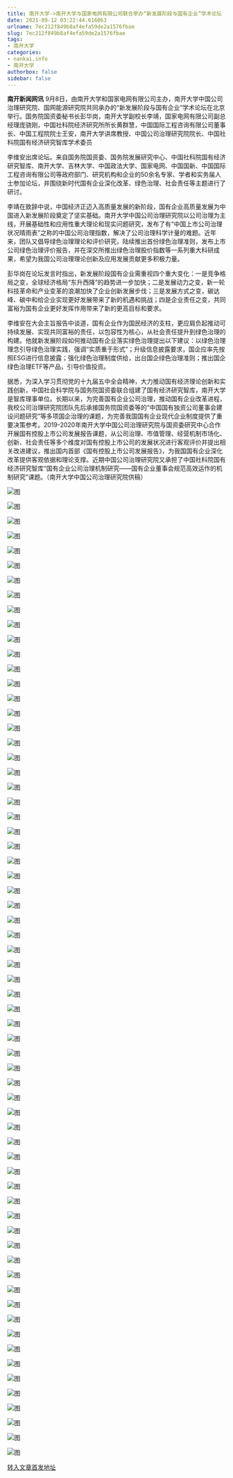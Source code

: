 ```yaml
---
title: 南开大学->南开大学与国家电网有限公司联合举办“新发展阶段与国有企业”学术论坛 | nankai.info
date: 2021-09-12 03:22:44.616063
urlname: 7ec212f849b8af4efa59de2a1576fbae
slug: 7ec212f849b8af4efa59de2a1576fbae
tags: 
- 南开大学
categories:
- nankai.info
- 南开大学
authorbox: false
sidebar: false
---
```

**南开新闻网讯** 9月8日，由南开大学和国家电网有限公司主办，南开大学中国公司治理研究院、国网能源研究院共同承办的“新发展阶段与国有企业”学术论坛在北京举行。国务院国资委秘书长彭华岗，南开大学副校长李靖，国家电网有限公司副总经理庞骁刚，中国社科院经济研究所所长黄群慧，中国国际工程咨询有限公司董事长、中国工程院院士王安，南开大学讲席教授、中国公司治理研究院院长、中国社科院国有经济研究智库学术委员
<!--more-->
李维安出席论坛。来自国务院国资委、国务院发展研究中心、中国社科院国有经济研究智库、南开大学、吉林大学、中国政法大学、国家电网、中国国新、中国国际工程咨询有限公司等政府部门、研究机构和企业的50余名专家、学者和实务届人士参加论坛，并围绕新时代国有企业深化改革、绿色治理、社会责任等主题进行了研讨。

李靖在致辞中说，中国经济正迈入高质量发展的新阶段，国有企业高质量发展为中国进入新发展阶段奠定了坚实基础。南开大学中国公司治理研究院以公司治理为主线，开展基础性和应用性重大理论和现实问题研究，发布了有“中国上市公司治理状况晴雨表”之称的中国公司治理指数，解决了公司治理科学计量的难题。近年来，团队又倡导绿色治理理论和评价研究，陆续推出首份绿色治理准则，发布上市公司绿色治理评价报告，并在深交所推出绿色治理股价指数等一系列重大科研成果，希望为我国公司治理理论创新及应用发展贡献更多积极力量。

彭华岗在论坛发言时指出，新发展阶段国有企业需重视四个重大变化：一是竞争格局之变，全球经济格局“东升西降”的趋势进一步加快；二是发展动力之变，新一轮科技革命和产业变革的浪潮加快了企业创新发展步伐；三是发展方式之变，碳达峰、碳中和给企业实现更好发展带来了新的机遇和挑战；四是企业责任之变，共同富裕为国有企业更好发挥作用带来了新的更高目标和要求。

李维安在大会主旨报告中谈道，国有企业作为国民经济的支柱，更应肩负起推动可持续发展、实现共同富裕的责任，以包容性为核心，从社会责任提升到绿色治理的构建。他就新发展阶段如何推动国有企业落实绿色治理提出以下建议：以绿色治理理念引导绿色治理实践，强调“实质重于形式”；升级信息披露要求，国企应率先按照ESG进行信息披露；强化绿色治理制度供给，出台国企绿色治理准则；推出国企绿色治理ETF等产品，引导价值投资。

据悉，为深入学习贯彻党的十九届五中全会精神，大力推动国有经济理论创新和实践创新，中国社会科学院与国务院国资委联合组建了国有经济研究智库，南开大学是智库理事单位。长期以来，为完善国有企业公司治理，推动国有企业改革进程，我校公司治理研究院团队先后承接国务院国资委等的“中国国有独资公司董事会建设问题研究”等多项国企治理的课题，为完善我国国有企业现代企业制度提供了重要决策参考。2019-2020年南开大学中国公司治理研究院与国资委研究中心合作开展国有控股上市公司发展报告课题，从公司治理、市值管理、经营机制市场化、创新、社会责任等多个维度对国有控股上市公司的发展状况进行客观评价并提出相关改进建议，推出国内首部《国有控股上市公司发展报告》，为我国国有企业深化改革提供客观依据和理论支撑。近期中国公司治理研究院又承担了中国社科院国有经济研究智库“国有企业公司治理机制研究——国有企业董事会规范高效运作的机制研究”课题。（南开大学中国公司治理研究院供稿）

![图](http://news.nankai.edu.cn/ywsd/system/2021/09/10/g)

![图](http://news.nankai.edu.cn/ywsd/system/2021/09/10/n)

![图](http://news.nankai.edu.cn/ywsd/system/2021/09/10/p)

![图](http://news.nankai.edu.cn/ywsd/system/2021/09/10/)

![图](http://news.nankai.edu.cn/ywsd/system/2021/09/10/a)

![图](http://news.nankai.edu.cn/ywsd/system/2021/09/10/d)

![图](http://news.nankai.edu.cn/ywsd/system/2021/09/10/7)

![图](http://news.nankai.edu.cn/ywsd/system/2021/09/10/e)

![图](http://news.nankai.edu.cn/ywsd/system/2021/09/10/e)

![图](http://news.nankai.edu.cn/ywsd/system/2021/09/10/3)

![图](http://news.nankai.edu.cn/ywsd/system/2021/09/10/5)

![图](http://news.nankai.edu.cn/ywsd/system/2021/09/10/f)

![图](http://news.nankai.edu.cn/ywsd/system/2021/09/10/_)

![图](http://news.nankai.edu.cn/ywsd/system/2021/09/10/5)

![图](http://news.nankai.edu.cn/ywsd/system/2021/09/10/0)

![图](http://news.nankai.edu.cn/ywsd/system/2021/09/10/4)

![图](http://news.nankai.edu.cn/ywsd/system/2021/09/10/1)

![图](http://news.nankai.edu.cn/ywsd/system/2021/09/10/4)

![图](http://news.nankai.edu.cn/ywsd/system/2021/09/10/0)

![图](http://news.nankai.edu.cn/ywsd/system/2021/09/10/0)

![图](http://news.nankai.edu.cn/ywsd/system/2021/09/10/0)

![图](http://news.nankai.edu.cn/ywsd/system/2021/09/10/3)

![图](http://news.nankai.edu.cn/ywsd/system/2021/09/10/0)

![图](http://news.nankai.edu.cn/ywsd/system/2021/09/10/0)

![图](http://news.nankai.edu.cn/)

![图](http://news.nankai.edu.cn/ywsd/system/2021/09/10/4)

![图](http://news.nankai.edu.cn/ywsd/system/2021/09/10/1)

![图](http://news.nankai.edu.cn/ywsd/system/2021/09/10/4)

![图](http://news.nankai.edu.cn/)

![图](http://news.nankai.edu.cn/ywsd/system/2021/09/10/0)

![图](http://news.nankai.edu.cn/ywsd/system/2021/09/10/0)

![图](http://news.nankai.edu.cn/ywsd/system/2021/09/10/0)

![图](http://news.nankai.edu.cn/)

![图](http://news.nankai.edu.cn/ywsd/system/2021/09/10/3)

![图](http://news.nankai.edu.cn/ywsd/system/2021/09/10/0)

![图](http://news.nankai.edu.cn/ywsd/system/2021/09/10/0)

![图](http://news.nankai.edu.cn/)

![图](http://news.nankai.edu.cn/ywsd/system/2021/09/10/c)

![图](http://news.nankai.edu.cn/ywsd/system/2021/09/10/i)

![图](http://news.nankai.edu.cn/ywsd/system/2021/09/10/p)

![图](http://news.nankai.edu.cn/)

![图](http://news.nankai.edu.cn/ywsd/system/2021/09/10/n)

![图](http://news.nankai.edu.cn/ywsd/system/2021/09/10/c)

![图](http://news.nankai.edu.cn/ywsd/system/2021/09/10/)

![图](http://news.nankai.edu.cn/ywsd/system/2021/09/10/u)

![图](http://news.nankai.edu.cn/ywsd/system/2021/09/10/d)

![图](http://news.nankai.edu.cn/ywsd/system/2021/09/10/e)

![图](http://news.nankai.edu.cn/ywsd/system/2021/09/10/)

![图](http://news.nankai.edu.cn/ywsd/system/2021/09/10/i)

![图](http://news.nankai.edu.cn/ywsd/system/2021/09/10/a)

![图](http://news.nankai.edu.cn/ywsd/system/2021/09/10/k)

![图](http://news.nankai.edu.cn/ywsd/system/2021/09/10/n)

![图](http://news.nankai.edu.cn/ywsd/system/2021/09/10/a)

![图](http://news.nankai.edu.cn/ywsd/system/2021/09/10/n)

![图](http://news.nankai.edu.cn/ywsd/system/2021/09/10/)

![图](http://news.nankai.edu.cn/ywsd/system/2021/09/10/s)

![图](http://news.nankai.edu.cn/ywsd/system/2021/09/10/w)

![图](http://news.nankai.edu.cn/ywsd/system/2021/09/10/e)

![图](http://news.nankai.edu.cn/ywsd/system/2021/09/10/n)

![图](http://news.nankai.edu.cn/)

![图](http://news.nankai.edu.cn/)

![图](http://news.nankai.edu.cn/ywsd/system/2021/09/10/:)

![图](http://news.nankai.edu.cn/ywsd/system/2021/09/10/p)

![图](http://news.nankai.edu.cn/ywsd/system/2021/09/10/t)

![图](http://news.nankai.edu.cn/ywsd/system/2021/09/10/t)

![图](http://news.nankai.edu.cn/ywsd/system/2021/09/10/h)

[转入文章首发地址](http://news.nankai.edu.cn/ywsd/system/2021/09/10/030047872.shtml)